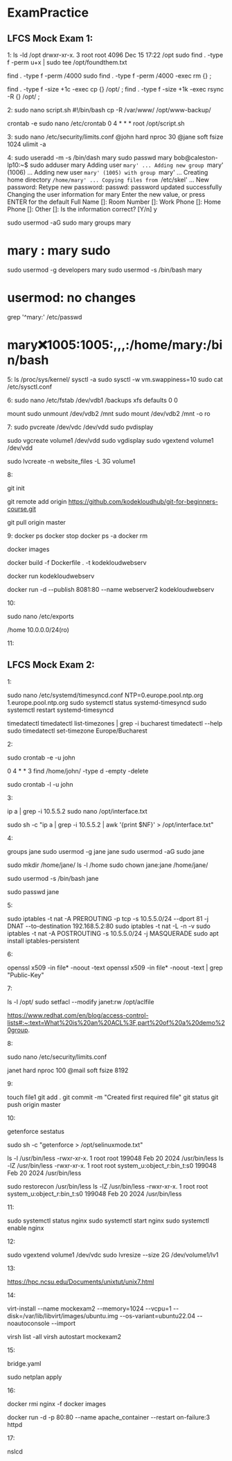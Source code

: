 # ExamPractice

## LFCS Mock Exam 1:

1:
ls -ld /opt
drwxr-xr-x. 3 root root 4096 Dec 15 17:22 /opt
sudo find . -type f -perm u+x | sudo tee /opt/foundthem.txt

find . -type f -perm /4000
sudo find . -type f -perm /4000 -exec rm {} \;

find . -type f -size +1c -exec cp {} /opt/ \;
find . -type f -size +1k -exec rsync -R {} /opt/ \;

2:
sudo nano script.sh 
#!/bin/bash
cp -R /var/www/ /opt/www-backup/

crontab -e
sudo nano /etc/crontab
0 4 * * *  root  /opt/script.sh

3: 
sudo nano /etc/security/limits.conf 
@john           hard    nproc          30
@jane           soft    fsize           1024
ulimit -a

4:
sudo useradd -m -s /bin/dash mary
sudo passwd mary
bob@caleston-lp10:~$ sudo adduser mary
Adding user `mary' ...
Adding new group `mary' (1006) ...
Adding new user `mary' (1005) with group `mary' ...
Creating home directory `/home/mary' ...
Copying files from `/etc/skel' ...
New password: 
Retype new password: 
passwd: password updated successfully
Changing the user information for mary
Enter the new value, or press ENTER for the default
        Full Name []: 
        Room Number []: 
        Work Phone []: 
        Home Phone []: 
        Other []: 
Is the information correct? [Y/n] y

sudo usermod -aG sudo mary
groups mary
# mary : mary sudo
sudo usermod -g developers mary
sudo usermod -s /bin/bash mary
# usermod: no changes
grep '^mary:' /etc/passwd
# mary:x:1005:1005:,,,:/home/mary:/bin/bash

5:
ls /proc/sys/kernel/
sysctl -a
sudo sysctl -w vm.swappiness=10
sudo cat /etc/sysctl.conf


6:
sudo nano /etc/fstab
/dev/vdb1 /backups xfs  defaults 0 0 

mount
sudo unmount /dev/vdb2 /mnt
sudo mount /dev/vdb2 /mnt -o ro


7:
sudo pvcreate /dev/vdc /dev/vdd
sudo pvdisplay

sudo vgcreate volume1 /dev/vdd
sudo vgdisplay
sudo vgextend volume1 /dev/vdd

sudo lvcreate -n website_files -L 3G volume1

8:

git init

git remote add origin https://github.com/kodekloudhub/git-for-beginners-course.git

git pull origin master


9:
docker ps
docker stop 
docker ps -a
docker rm

docker images

docker build -f Dockerfile . -t kodekloudwebserv

docker run kodekloudwebserv

docker run -d --publish 8081:80 --name webserver2 kodekloudwebserv


10:

sudo nano /etc/exports

/home 10.0.0.0/24(ro)


11:


## LFCS Mock Exam 2:

1:

sudo nano /etc/systemd/timesyncd.conf
NTP=0.europe.pool.ntp.org 1.europe.pool.ntp.org
sudo systemctl status systemd-timesyncd
sudo systemctl restart systemd-timesyncd


timedatectl
timedatectl list-timezones | grep -i bucharest
timedatectl --help
sudo timedatectl set-timezone Europe/Bucharest

2:

sudo crontab -e -u john

0 4 * * 3 find /home/john/ -type d -empty -delete

sudo crontab -l -u john

3:

ip a | grep -i 10.5.5.2
sudo nano /opt/interface.txt

sudo sh -c "ip a | grep -i 10.5.5.2 | awk '{print $NF}' > /opt/interface.txt"

4:

groups jane
sudo usermod -g jane jane
sudo usermod -aG sudo jane

sudo mkdir /home/jane/
ls -l /home
sudo chown jane:jane /home/jane/

sudo usermod -s /bin/bash jane

sudo passwd jane


5:

sudo iptables -t nat -A PREROUTING -p tcp -s 10.5.5.0/24 --dport 81 -j DNAT --to-destination 192.168.5.2:80
sudo iptables -t nat -L -n -v
sudo iptables -t nat -A POSTROUTING -s 10.5.5.0/24 -j MASQUERADE
sudo apt install iptables-persistent


6:

openssl x509 -in file* -noout -text
openssl x509 -in file* -noout -text | grep "Public-Key"

7:

ls -l /opt/
sudo setfacl --modify janet:rw /opt/aclfile

https://www.redhat.com/en/blog/access-control-lists#:~:text=What%20is%20an%20ACL%3F,part%20of%20a%20demo%20group.

8:

sudo nano /etc/security/limits.conf

janet            hard    nproc           100
@mail            soft    fsize           8192


9:

touch file1
git add .
git commit -m "Created first required file"
git status
git push origin master


10:

getenforce
sestatus

sudo sh -c "getenforce > /opt/selinuxmode.txt"

ls -l /usr/bin/less
-rwxr-xr-x. 1 root root 199048 Feb 20  2024 /usr/bin/less
ls -lZ /usr/bin/less
-rwxr-xr-x. 1 root root system_u:object_r:bin_t:s0 199048 Feb 20  2024 /usr/bin/less

sudo restorecon /usr/bin/less
ls -lZ /usr/bin/less
-rwxr-xr-x. 1 root root system_u:object_r:bin_t:s0 199048 Feb 20  2024 /usr/bin/less

11:

sudo systemctl status nginx
sudo systemctl start nginx
sudo systemctl enable nginx


12:

sudo vgextend volume1 /dev/vdc
sudo lvresize --size 2G /dev/volume1/lv1

13:

https://hpc.ncsu.edu/Documents/unixtut/unix7.html



14:

virt-install --name mockexam2 --memory=1024 --vcpu=1 --disk=/var/lib/libvirt/images/ubuntu.img --os-variant=ubuntu22.04 --noautoconsole --import

virsh list -all
virsh autostart mockexam2

15:

bridge.yaml


sudo netplan apply

16:

docker rmi nginx -f
docker images

docker run -d -p 80:80 --name apache_container --restart on-failure:3 httpd


17:

nslcd



